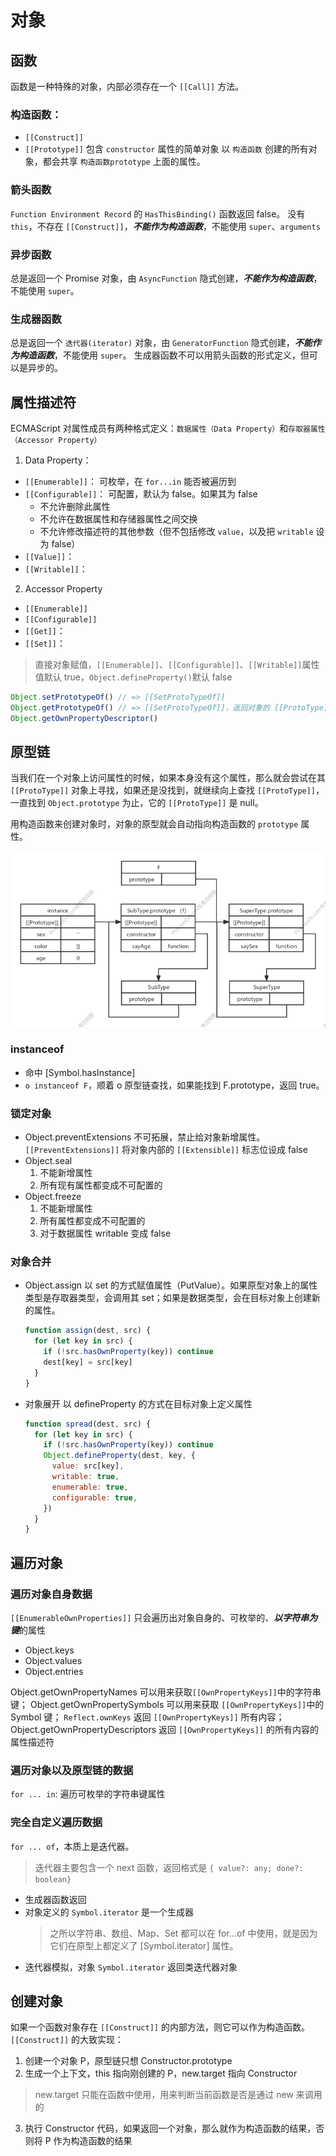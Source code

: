 # 对象

## 函数
函数是一种特殊的对象，内部必须存在一个 `[[Call]]` 方法。
### 构造函数：
- `[[Construct]]`
- `[[Prototype]]` 包含 `constructor` 属性的简单对象
以 `构造函数` 创建的所有对象，都会共享 `构造函数prototype` 上面的属性。

### 箭头函数
`Function Environment Record` 的 `HasThisBinding()` 函数返回 false。
没有 `this`，不存在 `[[Construct]]`，***不能作为构造函数***，不能使用 `super`、`arguments`

### 异步函数
总是返回一个 Promise 对象，由 `AsyncFunction` 隐式创建，***不能作为构造函数***，不能使用 `super`。

### 生成器函数
总是返回一个 `迭代器(iterator)` 对象，由 `GeneratorFunction` 隐式创建，***不能作为构造函数***，不能使用 `super`。
生成器函数不可以用箭头函数的形式定义，但可以是异步的。

## 属性描述符
ECMAScript 对属性成员有两种格式定义：`数据属性（Data Property）`和`存取器属性（Accessor Property）`
1. Data Property：
  - `[[Enumerable]]`：
    可枚举，在 `for...in` 能否被遍历到
  - `[[Configurable]]`：
    可配置，默认为 false。如果其为 false
    - 不允许删除此属性
    - 不允许在数据属性和存储器属性之间交换
    - 不允许修改描述符的其他参数（但不包括修改 `value`，以及把 `writable` 设为 false）
  - `[[Value]]`：
  - `[[Writable]]`：
2. Accessor Property
  - `[[Enumerable]]`
  - `[[Configurable]]`
  - `[[Get]]`：
  - `[[Set]]`：

> 直接对象赋值，`[[Enumerable]]`、`[[Configurable]]`、`[[Writable]]`属性值默认 true，`Object.defineProperty()`默认 false
```ts
Object.setPrototypeOf() // => [[SetProtoTypeOf]]
Object.getPrototypeOf() // => [[SetProtoTypeOf]]，返回对象的 [[ProtoType]] 或者 __proto__（旧版本遗留）
Object.getOwnPropertyDescriptor()

```

## 原型链
当我们在一个对象上访问属性的时候，如果本身没有这个属性，那么就会尝试在其 `[[ProtoType]]` 对象上寻找，如果还是没找到，就继续向上查找 `[[ProtoType]]`，一直找到 `Object.prototype` 为止，它的 `[[ProtoType]]` 是 null。

用构造函数来创建对象时，对象的原型就会自动指向构造函数的 `prototype` 属性。

![js 继承](./js_%20inheritance.png)

### instanceof
- 命中 [Symbol.hasInstance]
- `o instanceof F`，顺着 o 原型链查找，如果能找到 F.prototype，返回 true。

### 锁定对象
- Object.preventExtensions
  不可拓展，禁止给对象新增属性。`[[PreventExtensions]]` 将对象内部的 `[[Extensible]]` 标志位设成 false
- Object.seal
  1. 不能新增属性
  2. 所有现有属性都变成不可配置的
- Object.freeze
  1. 不能新增属性
  2. 所有属性都变成不可配置的
  3. 对于数据属性 writable 变成 false

### 对象合并

- Object.assign
  以 set 的方式赋值属性（PutValue）。如果原型对象上的属性类型是存取器类型，会调用其 set；如果是数据类型，会在目标对象上创建新的属性。
  ```js
  function assign(dest, src) {
    for (let key in src) {
      if (!src.hasOwnProperty(key)) continue
      dest[key] = src[key]
    }
  }
  ```

- 对象展开
  以 defineProperty 的方式在目标对象上定义属性
  ```js
  function spread(dest, src) {
    for (let key in src) {
      if (!src.hasOwnProperty(key)) continue
      Object.defineProperty(dest, key, {
        value: src[key],
        writable: true,
        enumerable: true,
        configurable: true,
      })
    }
  }
  ```

## 遍历对象

### 遍历对象自身数据 
`[[EnumerableOwnProperties]]` 只会遍历出对象自身的、可枚举的、***以字符串为键***的属性
  - Object.keys
  - Object.values
  - Object.entries

Object.getOwnPropertyNames 可以用来获取`[[OwnPropertyKeys]]`中的字符串键；
Object.getOwnPropertySymbols 可以用来获取 `[[OwnPropertyKeys]]`中的 Symbol 键；
`Reflect.ownKeys` 返回 `[[OwnPropertyKeys]]` 所有内容；
Object.getOwnPropertyDescriptors 返回 `[[OwnPropertyKeys]]` 的所有内容的属性描述符
### 遍历对象以及原型链的数据
`for ... in`: 遍历可枚举的字符串键属性
### 完全自定义遍历数据
`for ... of`，本质上是迭代器。
> 迭代器主要包含一个 next 函数，返回格式是 `{ value?: any; done?: boolean}`
- 生成器函数返回
- 对象定义的 `Symbol.iterator` 是一个生成器
  > 之所以字符串、数组、Map、Set 都可以在 for...of 中使用，就是因为它们在原型上都定义了 [Symbol.iterator] 属性。
- 迭代器模拟，对象 `Symbol.iterator` 返回类迭代器对象

## 创建对象
如果一个函数对象存在 `[[Construct]]` 的内部方法，则它可以作为构造函数。
`[[Construct]]` 的大致实现：
1. 创建一个对象 P，原型链只想 Constructor.prototype
2. 生成一个上下文，this 指向刚创建的 P，new.target 指向 Constructor
>  new.target 只能在函数中使用，用来判断当前函数是否是通过 new 来调用的
3. 执行 Constructor 代码，如果返回一个对象，那么就作为构造函数的结果，否则将 P 作为构造函数的结果
